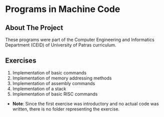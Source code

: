 # Programs in Machine Code

## About The Project

These programs were part of the Computer Engineering and Informatics Department (CEID) of University of Patras curriculum.

## Exercises
1. Implementation of basic commands
2. Implementation of memory addressing methods
3. Implementation of assembly commands
4. Implementation of a stack
5. Implementation of basic RISC commands
- **Note**: Since the first exercise was introductory and no actual code was written, there is no folder representing the exercise.
